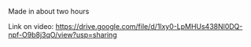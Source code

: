 Made in about two hours

Link on video: https://drive.google.com/file/d/1lxy0-LpMHUs438Nl0DQ-npf-O9b8j3qO/view?usp=sharing